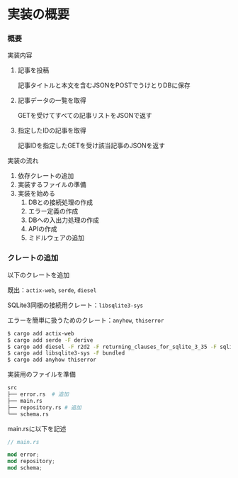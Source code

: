 # 実装の概要
### 概要

実装内容

1. 記事を投稿
    
    記事タイトルと本文を含むJSONをPOSTでうけとりDBに保存
    
2. 記事データの一覧を取得
    
    GETを受けてすべての記事リストをJSONで返す
    
3. 指定したIDの記事を取得
    
    記事IDを指定したGETを受け該当記事のJSONを返す
    

実装の流れ

1. 依存クレートの追加
2. 実装するファイルの準備
3. 実装を始める
    1. DBとの接続処理の作成
    2. エラー定義の作成
    3. DBへの入出力処理の作成
    4. APIの作成
    5. ミドルウェアの追加

### クレートの追加

以下のクレートを追加

既出：`actix-web`, `serde`, `diesel`

SQLite3同梱の接続用クレート：`libsqlite3-sys`

エラーを簡単に扱うためのクレート：`anyhow`, `thiserror`

```bash
$ cargo add actix-web
$ cargo add serde -F derive
$ cargo add diesel -F r2d2 -F returning_clauses_for_sqlite_3_35 -F sqlite
$ cargo add libsqlite3-sys -F bundled
$ cargo add anyhow thiserror
```

実装用のファイルを準備

```bash
src
├── error.rs  # 追加
├── main.rs
├── repository.rs # 追加
└── schema.rs
```

main.rsに以下を記述

```rust
// main.rs

mod error;
mod repository;
mod schema;
```